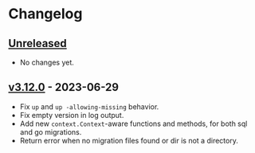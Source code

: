 # Changelog

## [Unreleased]

- No changes yet.

## [v3.12.0] - 2023-06-29

- Fix `up` and `up -allowing-missing` behavior.
- Fix empty version in log output.
- Add new `context.Context`-aware functions and methods, for both sql and go migrations.
- Return error when no migration files found or dir is not a directory.

[Unreleased]: https://github.com/pressly/goose/compare/v3.12.0...HEAD
[v3.12.0]: https://github.com/bufbuild/buf/compare/v3.11.2...v3.12.0
